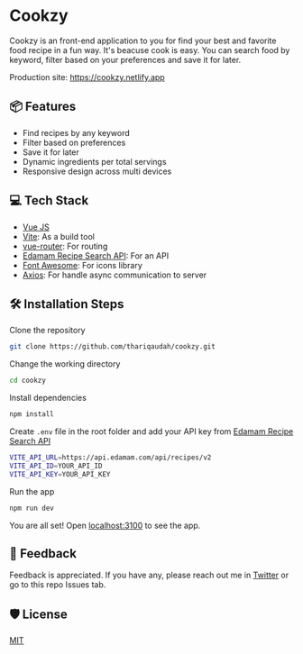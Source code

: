 # Cookzy

Cookzy is an front-end application to you for find your best and favorite food recipe in a fun way. It's beacuse cook is easy. You can search food by keyword, filter based on your preferences and save it for later.

Production site: https://cookzy.netlify.app

## 📦 Features

- Find recipes by any keyword
- Filter based on preferences
- Save it for later
- Dynamic ingredients per total servings
- Responsive design across multi devices

## 💻 Tech Stack

- [Vue JS](https://vuejs.org/)
- [Vite](https://vitejs.dev/): As a build tool
- [vue-router](https://router.vuejs.org/): For routing
- [Edamam Recipe Search API](https://developer.edamam.com/edamam-recipe-api): For an API
- [Font Awesome](https://fontawesome.com/): For icons library
- [Axios](https://axios-http.com/): For handle async communication to server

## 🛠 Installation Steps

Clone the repository

```bash
git clone https://github.com/thariqaudah/cookzy.git
```

Change the working directory

```bash
cd cookzy
```

Install dependencies

```bash
npm install
```

Create `.env` file in the root folder and add your API key from [Edamam Recipe Search API](https://developer.edamam.com/edamam-recipe-api)

```bash
VITE_API_URL=https://api.edamam.com/api/recipes/v2
VITE_API_ID=YOUR_API_ID
VITE_API_KEY=YOUR_API_KEY
```

Run the app

```bash
npm run dev
```

You are all set! Open [localhost:3100](http://localhost:3100/) to see the app.

## 🚀 Feedback

Feedback is appreciated. If you have any, please reach out me in [Twitter](https://twitter.com/mt_audah) or go to this repo Issues tab.

## 🛡️ License

[MIT](https://choosealicense.com/licenses/mit/)
